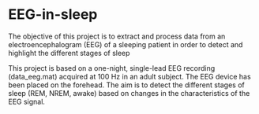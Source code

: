 # EEG-in-sleep
The objective of this project is to extract and process data from an electroencephalogram (EEG) of a sleeping patient in order to detect and highlight the different stages of sleep

This project is based on a one-night, single-lead EEG recording (data_eeg.mat) acquired at 100 Hz in an adult subject. 
The EEG device has been placed on the forehead.
The aim is to detect the different stages of sleep (REM, NREM, awake) based on changes in the characteristics of the EEG signal.
